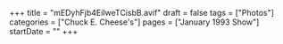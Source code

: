 +++
title = "mEDyhFjb4EiIweTCisbB.avif"
draft = false
tags = ["Photos"]
categories = ["Chuck E. Cheese's"]
pages = ["January 1993 Show"]
startDate = ""
+++
